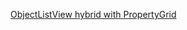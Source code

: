 [ObjectListView hybrid with PropertyGrid](https://user-images.githubusercontent.com/19335151/142503194-6ae1bcd5-cc1c-4af5-8931-3e26daf08c63.mp4)
